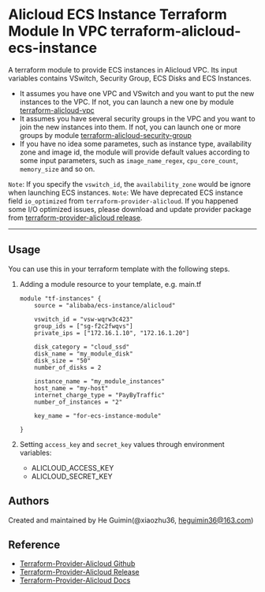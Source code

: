 Alicloud ECS Instance Terraform Module In VPC
terraform-alicloud-ecs-instance
=====================================================================

A terraform module to provide ECS instances in Alicloud VPC. Its input variables contains VSwitch, Security Group, ECS Disks and ECS Instances.

- It assumes you have one VPC and VSwitch and you want to put the new instances to the VPC. If not, you can launch a new one by module [terraform-alicloud-vpc](https://github.com/alibaba/terraform-alicloud-vpc)
- It assumes you have several security groups in the VPC and you want to join the new instances into them. If not, you can launch one or more groups by module [terraform-alicloud-security-group](https://github.com/alibaba/terraform-alicloud-security-group)
- If you have no idea some parametes, such as instance type, availability zone and image id,
  the module will provide default values according to some input parameters, such as `image_name_regex`, `cpu_core_count`, `memory_size` and so on.

`Note`: If you specify the `vswitch_id`, the `availability_zone` would be ignore when launching ECS instances.
`Note`: We have deprecated ECS instance field `io_optimized` from `terraform-provider-alicloud`. If you happened some I/O optimized issues, please download and update provider package from [terraform-provider-alicloud release](https://github.com/alibaba/terraform-provider/releases).

----------------------

Usage
-----
You can use this in your terraform template with the following steps.

1. Adding a module resource to your template, e.g. main.tf

    ```
    module "tf-instances" {
        source = "alibaba/ecs-instance/alicloud"

        vswitch_id = "vsw-wqrw3c423"
        group_ids = ["sg-f2c2fwqvs"]
        private_ips = ["172.16.1.10", "172.16.1.20"]

        disk_category = "cloud_ssd"
        disk_name = "my_module_disk"
        disk_size = "50"
        number_of_disks = 2

        instance_name = "my_module_instances"
        host_name = "my-host"
        internet_charge_type = "PayByTraffic"
        number_of_instances = "2"

        key_name = "for-ecs-instance-module"

    }
    ```

2. Setting `access_key` and `secret_key` values through environment variables:

    - ALICLOUD_ACCESS_KEY
    - ALICLOUD_SECRET_KEY

Authors
-------
Created and maintained by He Guimin(@xiaozhu36, heguimin36@163.com)

Reference
---------
* [Terraform-Provider-Alicloud Github](https://github.com/terraform-providers/terraform-provider-alicloud)
* [Terraform-Provider-Alicloud Release](https://releases.hashicorp.com/terraform-provider-alicloud/)
* [Terraform-Provider-Alicloud Docs](https://www.terraform.io/docs/providers/alicloud/index.html)


